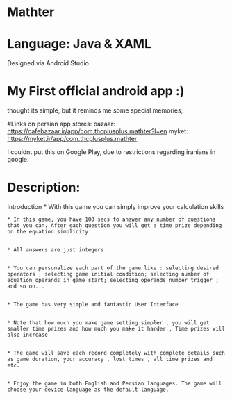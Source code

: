# Mathter

# Language: Java & XAML
Designed via Android Studio

# My First official android app :)
thought its simple, but it reminds me some special memories;

#Links on persian app stores:
bazaar:
https://cafebazaar.ir/app/com.thcplusplus.mathter?l=en
myket:
https://myket.ir/app/com.thcplusplus.mathter

I couldnt put this on Google Play, due to restrictions regarding iranians in google.
# Description:
Introduction
	* With this game you can simply improve your calculation skills


	* In this game, you have 100 secs to answer any number of questions that you can. After each question you will get a time prize depending on the equation simplicity


	* All answers are just integers


	* You can personalize each part of the game like : selecting desired operators ; selecting game initial condition; selecting number of equation operands in game start; selecting operands number trigger ; and so on...


	* The game has very simple and fantastic User Interface


	* Note that how much you make game setting simpler , you will get smaller time prizes and how much you make it harder , Time prizes will also increase


	* The game will save each record completely with complete details such as game duration, your accuracy , lost times , all time prizes and etc.


	* Enjoy the game in both English and Persian languages. The game will choose your device language as the default language.
